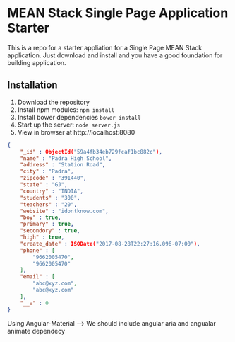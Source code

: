 # MEAN Stack Single Page Application Starter

This is a repo for a starter appliation for a Single Page MEAN Stack application. Just download and install and you have a good foundation for building application. 

## Installation
1. Download the repository
2. Install npm modules: `npm install`
3. Install bower dependencies `bower install`
4. Start up the server: `node server.js`
5. View in browser at http://localhost:8080

```json
{
    "_id" : ObjectId("59a4fb34eb729fcaf1bc882c"),
    "name" : "Padra High School",
    "address" : "Station Road",
    "city" : "Padra",
    "zipcode" : "391440",
    "state" : "GJ",
    "country" : "INDIA",
    "students" : "300",
    "teachers" : "20",
    "website" : "idontknow.com",
    "boy" : true,
    "primary" : true,
    "secondory" : true,
    "high" : true,
    "create_date" : ISODate("2017-08-28T22:27:16.096-07:00"),
    "phone" : [ 
        "9662005470", 
        "9662005470"
    ],
    "email" : [ 
        "abc@xyz.com", 
        "abc@xyz.com"
    ],
    "__v" : 0
}
```


Using Angular-Material --> We should include angular aria and angualar animate dependecy
